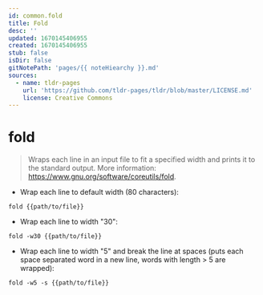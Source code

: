 ```yaml
---
id: common.fold
title: Fold
desc: ''
updated: 1670145406955
created: 1670145406955
stub: false
isDir: false
gitNotePath: 'pages/{{ noteHiearchy }}.md'
sources:
  - name: tldr-pages
    url: 'https://github.com/tldr-pages/tldr/blob/master/LICENSE.md'
    license: Creative Commons
---
```

# fold

> Wraps each line in an input file to fit a specified width and prints it to the standard output.
> More information: <https://www.gnu.org/software/coreutils/fold>.

- Wrap each line to default width (80 characters):

`fold {{path/to/file}}`

- Wrap each line to width "30":

`fold -w30 {{path/to/file}}`

- Wrap each line to width "5" and break the line at spaces (puts each space separated word in a new line, words with length > 5 are wrapped):

`fold -w5 -s {{path/to/file}}`

